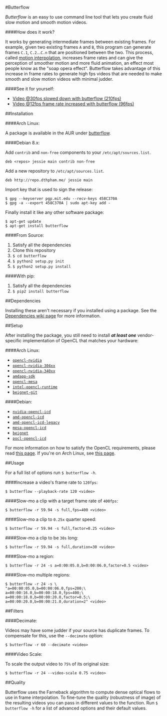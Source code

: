 #Butterflow

*Butterflow* is an easy to use command line tool that lets you create fluid slow
motion and smooth motion videos.

####How does it work?

It works by generating intermediate frames between existing frames. For example,
given two existing frames `A` and `B`, this program can generate frames `C.1`,
`C.2`...`C.n` that are positioned between the two. This process, called
[motion interpolation](http://en.wikipedia.org/wiki/Motion_interpolation),
increases frame rates and can give the perception of smoother motion and more
fluid animation, an effect most people know as the "soap opera effect".
Butterflow takes advantage of this increase in frame rates to generate high fps
videos that are needed to make smooth and slow motion videos with minimal
judder.

####See it for yourself:

* [Video @30fps slowed down with butterflow (210fps)](https://dl.dropboxusercontent.com/u/103239050/INK-SIDE.mp4)
* [Video @12fps frame rate increased with butterflow (96fps)](https://dl.dropboxusercontent.com/u/103239050/GEL-SIDE.mp4)


##Installation

####Arch Linux:

A package is available in the AUR under [butterflow](https://aur.archlinux.org/packages/butterflow/).

####Debian 8.x:

Add `contrib` and `non-free` components to your `/etc/apt/sources.list`.

```
deb <repos> jessie main contrib non-free
```

Add a new repository to `/etc/apt/sources.list`.

```
deb http://repo.dthpham.me/ jessie main
```

Import key that is used to sign the release:

```
$ gpg --keyserver pgp.mit.edu --recv-keys 458C370A
$ gpg -a --export 458C370A | sudo apt-key add -
```

Finally install it like any other software package:

```
$ apt-get update
$ apt-get install butterflow
```

####From Source:

1. Satisfy all the dependencies
2. Clone this repository
3. `$ cd butterflow`
4. `$ python2 setup.py init`
5. `$ python2 setup.py install`

####With pip:

1. Satisfy all the dependencies
2. `$ pip2 install butterflow`


##Dependencies

Installing these aren't necessary if you installed using a package. See the
[Dependencies wiki page](https://github.com/dthpham/butterflow/wiki/Dependencies)
for more information.

##Setup

After installing the package, you still need to install ***at least one***
vendor-specific implementation of OpenCL that matches your hardware:

####Arch Linux:

* [`opencl-nvidia`]()
* [`opencl-nvidia-304xx`]()
* [`opencl-nvidia-340xx`]()
* [`amdapp-sdk`]()
* [`opencl-mesa`]()
* [`intel-opencl-runtime`]()
* [`beignet-git`]()

####Debian:

* [`nvidia-opencl-icd`]()
* [`amd-opencl-icd`]()
* [`amd-opencl-icd-legacy`]()
* [`mesa-opencl-icd`]()
* [`beignet`]()
* [`pocl-opencl-icd`]()


For more information on how to satisfy the OpenCL requirements, please read
[this page](http://wiki.tiker.net/OpenCLHowTo). If you're on Arch Linux, see
[this page](https://wiki.archlinux.org/index.php/Opencl).


##Usage

For a full list of options run ```$ butterflow -h```.

####Increase a video's frame rate to `120fps`:

```
$ butterflow --playback-rate 120 <video>
```

####Slow-mo a clip with a target frame rate of `400fps`:

```
$ butterflow -r 59.94 -s full,fps=400 <video>
```

####Slow-mo a clip to `0.25x` quarter speed:

```
$ butterflow -r 59.94 -s full,factor=0.25 <video>
```

####Slow-mo a clip to be `30s` long:

```
$ butterflow -r 59.94 -s full,duration=30 <video>
```

####Slow-mo a region:

```
$ butterflow -r 24 -s a=0:00:05.0,b=0:00:06.0,factor=0.5 <video>
```

####Slow-mo multiple regions:

```
$ butterflow -r 24 -s \
"a=00:00:05.0,b=00:00:06.0,fps=200;\
a=00:00:16.0,b=00:00:18.0,fps=400;\
a=00:00:18.0,b=00:00:20.0,factor=0.5;\
a=00:00:20.0,b=00:00:21.0,duration=2" <video>
```

##Filters

####Decimate:

Videos may have some judder if your source has duplicate frames. To compensate
for this, use the `--decimate` option:

```
$ butterflow -r 60 --decimate <video>
```

####Video Scale:

To scale the output video to `75%` of its original size:

```
$ butterflow -r 24 --video-scale 0.75 <video>
```

##Quality

Butterflow uses the Farneback algorithm to compute dense optical flows to use in
frame interpolation. To fine-tune the quality (robustness of image) of the
resulting videos you can pass in different values to the function. Run
`$ butterflow -h` for a list of advanced options and their default values.
